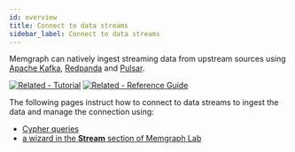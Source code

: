 ```yaml
---
id: overview
title: Connect to data streams
sidebar_label: Connect to data streams
---
```


Memgraph can natively ingest streaming data from upstream sources using [Apache
Kafka](https://kafka.apache.org), [Redpanda](https://redpanda.com/) and
[Pulsar](https://pulsar.apache.org/).

[![Related - Tutorial](https://img.shields.io/static/v1?label=Related&message=Tutorial&color=008a00&style=for-the-badge)](/tutorials/graph-stream-processing-with-kafka.md) [![Related - Reference Guide](https://img.shields.io/static/v1?label=Related&message=Reference%20Guide&color=yellow&style=for-the-badge)](/reference-guide/streams/overview.md)

The following pages instruct how to connect to data streams to ingest the data
and manage the connection using:
- [Cypher queries](/import-data/data-streams/manage-streams.md)
- [a wizard in the **Stream** section of Memgraph Lab](/import-data/data-streams/manage-streams-lab.md)


